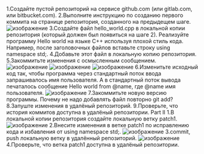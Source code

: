 1.Создайте пустой репозиторий на сервисе github.com (или gitlab.com, или bitbucket.com).
2.Выполните инструкцию по созданию первого коммита на странице репозитория, созданного на предыдещем шаге.
![изображение](https://user-images.githubusercontent.com/65495621/170830346-c185f9b0-5695-4cd0-89de-a47c5fcb793a.png)
3.Создайте файл hello_world.cpp в локальной копии репозитория (который должен был появиться на шаге 2). Реализуйте программу Hello world на языке C++ используя плохой стиль кода. Например, после заголовочных файлов вставьте строку using namespace std;.
4.Добавьте этот файл в локальную копию репозитория.
5.Закоммитьте изменения с осмысленным сообщением.
![изображение](https://user-images.githubusercontent.com/65495621/170830392-5935e962-ad6a-4f99-b172-1e693bac9883.png)
![изображение](https://user-images.githubusercontent.com/65495621/170830454-d757b469-d79b-4338-8972-3971cdfe47be.png)
![изображение](https://user-images.githubusercontent.com/65495621/170830517-0b7ca074-0b25-4b0f-98ca-2655f73d23e0.png)
6.Изменитьте исходный код так, чтобы программа через стандартный поток ввода запрашивалось имя пользователя. А в стандартный поток вывода печаталось сообщение Hello world from @name, где @name имя пользователя.
![изображение](https://user-images.githubusercontent.com/65495621/170831054-459c3d90-3d22-41d6-afb9-0645a2ac3c62.png)
7.Закоммитьте новую версию программы. Почему не надо добавлять файл повторно git add?
8.Запуште изменения в удалёный репозиторий.
9.Проверьте, что история коммитов доступна в удалёный репозитории.
Part II
1.В локальной копии репозитория создайте локальную ветку patch1.
![изображение](https://user-images.githubusercontent.com/65495621/170831445-90821be7-bbb5-4b0c-ae2f-31d456b3d653.png)
2.Внесите изменения в ветке patch1 по исправлению кода и избавления от using namespace std;.
![изображение](https://user-images.githubusercontent.com/65495621/170831272-31e7c8eb-e47c-4cad-b58e-798656f392b4.png)
3.commit, push локальную ветку в удалённый репозиторий.
![изображение](https://user-images.githubusercontent.com/65495621/170831470-26270133-6f63-48cc-b5d3-568332497297.png)
4.Проверьте, что ветка patch1 доступна в удалёный репозитории.


